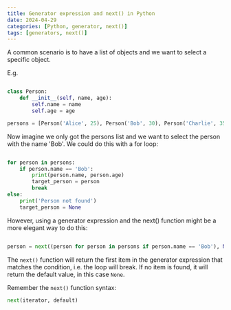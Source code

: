 ```yaml
---
title: Generator expression and next() in Python
date: 2024-04-29
categories: [Python, generator, next()]
tags: [generators, next()]
---
```

    

A common scenario is to have a list of objects and we want to select a specific object.

E.g. 
```python

class Person:
    def __init__(self, name, age):
        self.name = name
        self.age = age

persons = [Person('Alice', 25), Person('Bob', 30), Person('Charlie', 35)]

```
Now imagine we only got the persons list and we want to select the person with the name 'Bob'. We could do this with a for loop:

```python

for person in persons:
    if person.name == 'Bob':
        print(person.name, person.age)
        target_person = person
        break
else:
    print('Person not found')
    target_person = None

```

However, using a generator expression and the next() function might be a more elegant way to do this:

```python

person = next((person for person in persons if person.name == 'Bob'), None)
```
The `next()` function will return the first item in the generator expression that matches the condition, i.e. the loop will break. If no item is found, it will return the default value, in this case `None`.

Remember the `next()` function syntax:
```python
next(iterator, default)
```
